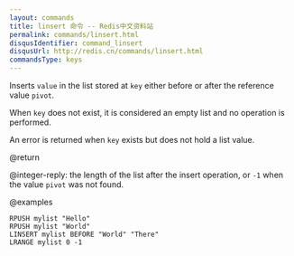 ```yaml
---
layout: commands
title: linsert 命令 -- Redis中文资料站
permalink: commands/linsert.html
disqusIdentifier: command_linsert
disqusUrl: http://redis.cn/commands/linsert.html
commandsType: keys
---
```


Inserts `value` in the list stored at `key` either before or after the reference
value `pivot`.

When `key` does not exist, it is considered an empty list and no operation is
performed.

An error is returned when `key` exists but does not hold a list value.

@return

@integer-reply: the length of the list after the insert operation, or `-1` when
the value `pivot` was not found.

@examples

```cli
RPUSH mylist "Hello"
RPUSH mylist "World"
LINSERT mylist BEFORE "World" "There"
LRANGE mylist 0 -1
```
